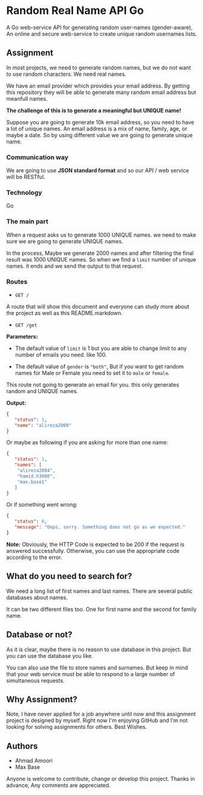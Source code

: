 # Random Real Name API Go

A Go web-service API for generating random user-names (gender-aware), An online and secure web-service to create unique random usernames lists.

## Assignment

In most projects, we need to generate random names, but we do not want to use random characters. We need real names. 

We have an email provider which provides your email address. By getting this repository they will be able to generate many random email address but meanfull names.

**The challenge of this is to generate a meaningful but UNIQUE name!**

Suppose you are going to generate 10k email address, so you need to have a lot of unique names. An email address is a mix of name, family, age, or maybe a date.
So by using different value we are going to generate unique name.

### Communication way

We are going to use **JSON standard format** and so our API / web service will be RESTful.

### Technology

Go

### The main part

When a request asks us to generate 1000 UNIQUE names. we need to make sure we are going to generate UNIQUE names.

In the process, Maybe we generate 2000 names and after filtering the final result was 1000 UNIQUE names. So when we find a `limit` number of unique names. it ends and we send the output to that request.

### Routes

- `GET /`

A route that will show this document and everyone can study more about the project as well as this README.markdown.

- `GET /get`

**Parameters:**

- The default value of `limit` is 1 but you are able to change limit to any number of emails you need. like 100.

- The default value of `gender` is `"both"`, But if you want to get random names for Male or Female you need to set it to `male` or `female`.

This route not going to generate an email for you. this only generates random and UNIQUE names.

**Output:**

```json
{
   "status": 1,
   "name": "alireza2000"
}
```

Or maybe as following if you are asking for more than one name:

```json
{
   "status": 1,
   "names": [
    "alireza2004",
    "hamid.h3000",
    "max.base1"
   ]
}
```

Or if something went wrong:

```json
{
   "status": 0,
   "message": "Oops, sorry. Something does not go as we expected."
}
```

**Note:** Obviously, the HTTP Code is expected to be 200 if the request is answered successfully. Otherwise, you can use the appropriate code according to the error.

## What do you need to search for?

We need a long list of first names and last names.
There are several public databases about names.

It can be two different files too. One for first name and the second for family name.

## Database or not?

As it is clear, maybe there is no reason to use database in this project. But you can use the database you like.

You can also use the file to store names and surnames.
But keep in mind that your web service must be able to respond to a large number of simultaneous requests.

## Why Assignment?

Note, I have never applied for a job anywhere until now and this assignment project is designed by myself. Right now I'm enjoying GitHub and I'm not looking for solving assignments for others. Best Wishes.

## Authors

- Ahmad Amoori
- Max Base

Anyone is welcome to contribute, change or develop this project. Thanks in advance, Any comments are appreciated.
